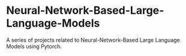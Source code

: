 # Neural-Network-Based-Large-Language-Models
A series of projects related to Neural-Network-Based Large Language Models using Pytorch.
